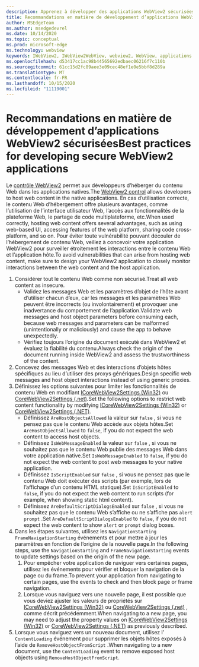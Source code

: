 ```yaml
---
description: Apprenez à développer des applications WebView2 sécurisées
title: Recommandations en matière de développement d’applications WebView2 sécurisées
author: MSEdgeTeam
ms.author: msedgedevrel
ms.date: 10/14/2020
ms.topic: conceptual
ms.prod: microsoft-edge
ms.technology: webview
keywords: IWebView2, IWebView2WebView, webview2, WebView, applications Win32, Win32, Edge, ICoreWebView2, ICoreWebView2Host, contrôle de navigateur, html Edge, sécurité
ms.openlocfilehash: d53417cc1ac98b44565692edbaec06216f7c110b
ms.sourcegitcommit: 61cc15d2fc89aee3e09cec48ef1e0e5bbf8d289a
ms.translationtype: MT
ms.contentlocale: fr-FR
ms.lasthandoff: 10/15/2020
ms.locfileid: "11119001"
---
```

# <span data-ttu-id="e2e1f-104">Recommandations en matière de développement d’applications WebView2 sécurisées</span><span class="sxs-lookup"><span data-stu-id="e2e1f-104">Best practices for developing secure WebView2 applications</span></span>  

<span data-ttu-id="e2e1f-105">Le [contrôle WebView2][Webview2Main] permet aux développeurs d’héberger du contenu Web dans les applications natives.</span><span class="sxs-lookup"><span data-stu-id="e2e1f-105">The [WebView2 control][Webview2Main] allows developers to host web content in the native applications.</span></span> <span data-ttu-id="e2e1f-106">En cas d’utilisation correcte, le contenu Web d’hébergement offre plusieurs avantages, comme l’utilisation de l’interface utilisateur Web, l’accès aux fonctionnalités de la plateforme Web, le partage de code multiplateforme, etc.</span><span class="sxs-lookup"><span data-stu-id="e2e1f-106">When used correctly, hosting web content offers several advantages, such as using web-based UI, accessing features of the web platform, sharing code cross-platform, and so on.</span></span>  <span data-ttu-id="e2e1f-107">Pour éviter toute vulnérabilité pouvant découler de l’hébergement de contenu Web, veillez à concevoir votre application WebView2 pour surveiller étroitement les interactions entre le contenu Web et l’application hôte.</span><span class="sxs-lookup"><span data-stu-id="e2e1f-107">To avoid vulnerabilities that can arise from hosting web content, make sure to design your WebView2 application to closely monitor interactions between the web content and the host application.</span></span>  

1.  <span data-ttu-id="e2e1f-108">Considérer tout le contenu Web comme non sécurisé.</span><span class="sxs-lookup"><span data-stu-id="e2e1f-108">Treat all web content as insecure.</span></span>  
    *   <span data-ttu-id="e2e1f-109">Validez les messages Web et les paramètres d’objet de l’hôte avant d’utiliser chacun d’eux, car les messages et les paramètres Web peuvent être incorrects (ou involontairement) et provoquer une inadvertance du comportement de l’application.</span><span class="sxs-lookup"><span data-stu-id="e2e1f-109">Validate web messages and host object parameters before consuming each, because web messages and parameters can be malformed \(unintentionally or maliciously\) and cause the app to behave unexpectedly.</span></span>
    *   <span data-ttu-id="e2e1f-110">Vérifiez toujours l’origine du document exécuté dans WebView2 et évaluez la fiabilité du contenu.</span><span class="sxs-lookup"><span data-stu-id="e2e1f-110">Always check the origin of the document running inside WebView2 and assess the trustworthiness of the content.</span></span>  
1.  <span data-ttu-id="e2e1f-111">Concevez des messages Web et des interactions d’objets hôtes spécifiques au lieu d’utiliser des proxys génériques.</span><span class="sxs-lookup"><span data-stu-id="e2e1f-111">Design specific web messages and host object interactions instead of using generic proxies.</span></span>  
1.  <span data-ttu-id="e2e1f-112">Définissez les options suivantes pour limiter les fonctionnalités de contenu Web en modifiant [ICoreWebView2Settings (Win32)][Webview2ReferenceWin32Icorewebview2settings] ou [CoreWebView2Settings (.net)][Webview2ReferenceDotnetMicrosoftWebWebview2CoreCorewebview2settings].</span><span class="sxs-lookup"><span data-stu-id="e2e1f-112">Set the following options to restrict web content functionality by modifying [ICoreWebView2Settings (Win32)][Webview2ReferenceWin32Icorewebview2settings] or [CoreWebView2Settings (.NET)][Webview2ReferenceDotnetMicrosoftWebWebview2CoreCorewebview2settings].</span></span>  
    *   <span data-ttu-id="e2e1f-113">Définissez `AreHostObjectsAllowed` la valeur sur `false` , si vous ne pensez pas que le contenu Web accède aux objets hôtes.</span><span class="sxs-lookup"><span data-stu-id="e2e1f-113">Set `AreHostObjectsAllowed` to `false`, if you do not expect the web content to access host objects.</span></span>  
    *   <span data-ttu-id="e2e1f-114">Définissez `IsWebMessageEnabled` la valeur sur `false` , si vous ne souhaitez pas que le contenu Web publie des messages Web dans votre application native.</span><span class="sxs-lookup"><span data-stu-id="e2e1f-114">Set `IsWebMessageEnabled` to `false`, if you do not expect the web content to post web messages to your native application.</span></span>  
    *   <span data-ttu-id="e2e1f-115">Définissez `IsScriptEnabled` sur `false` , si vous ne pensez pas que le contenu Web doit exécuter des scripts (par exemple, lors de l’affichage d’un contenu HTML statique).</span><span class="sxs-lookup"><span data-stu-id="e2e1f-115">Set `IsScriptEnabled` to `false`, if you do not expect the web content to run scripts \(for example, when showing static html content\).</span></span>  
    *   <span data-ttu-id="e2e1f-116">Définissez `AreDefaultScriptDialogsEnabled` sur `false` , si vous ne souhaitez pas que le contenu Web s’affiche ou ne s’affiche pas `alert` `prompt` .</span><span class="sxs-lookup"><span data-stu-id="e2e1f-116">Set `AreDefaultScriptDialogsEnabled` to `false`, if you do not expect the web content to show `alert` or `prompt` dialog boxes.</span></span>  
1.  <span data-ttu-id="e2e1f-117">Dans les étapes suivantes, utilisez les `NavigationStarting` `FrameNavigationStarting` événements et pour mettre à jour les paramètres en fonction de l’origine de la nouvelle page.</span><span class="sxs-lookup"><span data-stu-id="e2e1f-117">In the following steps, use the `NavigationStarting` and `FrameNavigationStarting` events to update settings based on the origin of the new page.</span></span>  
    1.  <span data-ttu-id="e2e1f-118">Pour empêcher votre application de naviguer vers certaines pages, utilisez les événements pour vérifier et bloquer la navigation de la page ou du frame.</span><span class="sxs-lookup"><span data-stu-id="e2e1f-118">To prevent your application from navigating to certain pages, use the events to check and then block page or frame navigation.</span></span>  
    1.  <span data-ttu-id="e2e1f-119">Lorsque vous naviguez vers une nouvelle page, il est possible que vous deviez ajuster les valeurs de propriétés sur [ICoreWebView2Settings (Win32)][Webview2ReferenceWin32Icorewebview2settings] ou [CoreWebView2Settings (.net)][Webview2ReferenceDotnetMicrosoftWebWebview2CoreCorewebview2settings] , comme décrit précédemment.</span><span class="sxs-lookup"><span data-stu-id="e2e1f-119">When navigating to a new page, you may need to adjust the property values on [ICoreWebView2Settings (Win32)][Webview2ReferenceWin32Icorewebview2settings] or [CoreWebView2Settings (.NET)][Webview2ReferenceDotnetMicrosoftWebWebview2CoreCorewebview2settings] as previously described.</span></span>  
1.  <span data-ttu-id="e2e1f-120">Lorsque vous naviguez vers un nouveau document, utilisez l' `ContentLoading` événement pour supprimer les objets hôtes exposés à l’aide de `RemoveHostObjectFromScript` .</span><span class="sxs-lookup"><span data-stu-id="e2e1f-120">When navigating to a new document, use the `ContentLoading` event to remove exposed host objects using `RemoveHostObjectFromScript`.</span></span>  

<!--## Security

Always check the Source property of the WebView before using `ExecuteScript`, `PostWebMessageAsJson`, `PostWebMessageAsString`, or any other method to send information into the WebView. The WebView may have navigated to another page via the end user interacting with the page or script in the page causing navigation. Similarly, be very careful with `AddScriptToExecuteOnDocumentCreated`. All future `navigations` run the same script and if it provides access to information intended only for a certain origin, any HTML document may have access.

When examining the result of an `ExecuteScript` method call, a `WebMessageReceived` event, always check the Source of the sender, or any other mechanism of receiving information from an HTML document in a WebView validate the URI of the HTML document is what you expect.

When constructing a message to send into a WebView, prefer using `PostWebMessageAsJson` and construct the JSON string parameter using a JSON library. This avoids any potential accidents of encoding information into a JSON string or script and ensure no attacker controlled input can modify the rest of the JSON message or run arbitrary script. -->  

<!-- links -->  

[Webview2Main]: ../index.md "Introduction à Microsoft Edge WebView2 (Preview) | Documents Microsoft"  

[Webview2ReferenceWin32Icorewebview2settings]: /microsoft-edge/webview2/reference/win32/icorewebview2settings "interface ICoreWebView2Settings | Documents Microsoft"  

[Webview2ReferenceDotnetMicrosoftWebWebview2CoreCorewebview2settings]: /dotnet/api/microsoft.web.webview2.core.corewebview2settings "Classe CoreWebView2Settings (Microsoft. Web. WebView2. Core) | Documents Microsoft"  
